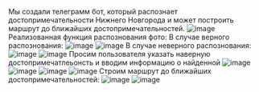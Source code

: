 Мы создали телеграмм бот, который распознает достопримечательности Нижнего Новгорода и может построить маршрут до ближайших достопримечательностей.
![image](https://github.com/morcherna/NNOKN/assets/91057288/dd5a52a2-1cc2-481a-b112-3b6419b5e674)
Реализованная функция распознования фото:
В случае верного распознования:
![image](https://github.com/morcherna/NNOKN/assets/91057288/4dc36dff-6378-4d67-a8b1-a33c61699ffa)
![image](https://github.com/morcherna/NNOKN/assets/91057288/da060434-2b47-4a10-9b70-98b3da628517)
В случае неверного распознования:
![image](https://github.com/morcherna/NNOKN/assets/91057288/54ac37ac-cd9d-4e53-b209-09610d6d66f5)
![image](https://github.com/morcherna/NNOKN/assets/91057288/b1301ee2-7523-4f6b-9396-7d542d3bc953)
Просим пользователя указать наверную достопримечатлеьонсть и вводим информацию о найденной
![image](https://github.com/morcherna/NNOKN/assets/91057288/0957bd7d-4eae-45bb-ab90-35d826efcbf1)
![image](https://github.com/morcherna/NNOKN/assets/91057288/8c93a316-7e38-4448-96b9-aef8b33c9dac)
![image](https://github.com/morcherna/NNOKN/assets/91057288/eea83d62-d4f2-4b0c-a047-404364c024a2)
![image](https://github.com/morcherna/NNOKN/assets/91057288/9555d7c3-fd8b-427a-8ddc-034e4c9f57b1)
Строим маршрут до ближайших достопримечательностей:
![image](https://github.com/morcherna/NNOKN/assets/91057288/25639719-203d-44c1-824c-394ebb3531da)
![image](https://github.com/morcherna/NNOKN/assets/91057288/f5919812-0f0a-4b70-84bf-f90d50d11730)

